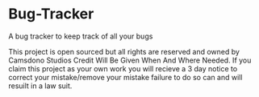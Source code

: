 # Bug-Tracker
A bug tracker to keep track of all your bugs

This project is open sourced but all rights are reserved and owned by Camsdono Studios Credit Will Be Given When And Where Needed.
If you claim this project as your own work you will recieve a 3 day notice to correct your mistake/remove your mistake failure to do so can and will resuilt in a law suit.
